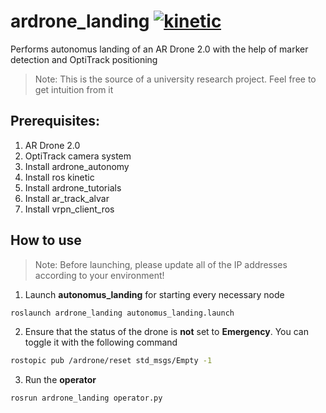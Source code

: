# ardrone_landing [![kinetic](https://img.shields.io/badge/ros-kinetic-blue.svg)](http://wiki.ros.org/kinetic)
Performs autonomus landing of an AR Drone 2.0 with the help of marker detection and OptiTrack positioning
> Note: This is the source of a university research project. Feel free to get intuition from it

## Prerequisites:
1. AR Drone 2.0
2. OptiTrack camera system
3. Install ardrone_autonomy
4. Install ros kinetic
5. Install ardrone_tutorials
6. Install ar_track_alvar
7. Install vrpn_client_ros

## How to use
> Note: Before launching, please update all of the IP addresses according to your environment!
1. Launch **autonomus_landing** for starting every necessary node
```bash
roslaunch ardrone_landing autonomus_landing.launch
```
2. Ensure that the status of the drone is **not** set to **Emergency**. You can toggle it with the following command  
```bash
rostopic pub /ardrone/reset std_msgs/Empty -1
```
3. Run the **operator**  
```bash
rosrun ardrone_landing operator.py
```
